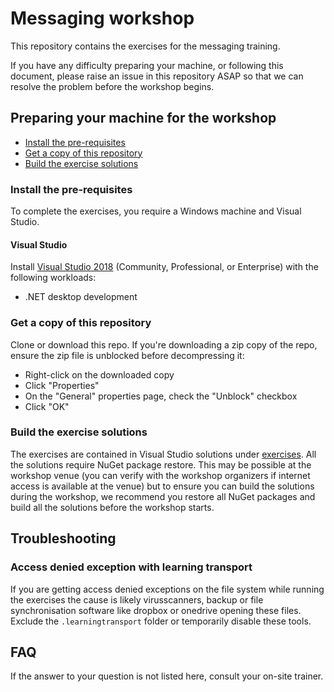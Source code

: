 # Messaging workshop

This repository contains the exercises for the messaging training.

If you have any difficulty preparing your machine, or following this document, please raise an issue in this repository ASAP so that we can resolve the problem before the workshop begins.

## Preparing your machine for the workshop

- [Install the pre-requisites](#install-the-pre-requisites)
- [Get a copy of this repository](#get-a-copy-of-this-repository)
- [Build the exercise solutions](#build-the-exercise-solutions)

### Install the pre-requisites

To complete the exercises, you require a Windows machine and Visual Studio.

#### Visual Studio

Install [Visual Studio 2018](https://www.visualstudio.com) (Community, Professional, or Enterprise) with the following workloads:
  - .NET desktop development

### Get a copy of this repository

Clone or download this repo. If you're downloading a zip copy of the repo, ensure the zip file is unblocked before decompressing it:

* Right-click on the downloaded copy
* Click "Properties"
* On the "General" properties page, check the "Unblock" checkbox
* Click "OK"

### Build the exercise solutions

The exercises are contained in Visual Studio solutions under [exercises](exercises). All the solutions require NuGet package restore. This may be possible at the workshop venue (you can verify with the workshop organizers if internet access is available at the venue) but to ensure you can build the solutions during the workshop, we recommend you restore all NuGet packages and build all the solutions before the workshop starts.

## Troubleshooting

### Access denied exception with learning transport

If you are getting access denied exceptions on the file system while running the exercises the cause is likely virusscanners, backup or file synchronisation software like dropbox or onedrive opening these files. Exclude the `.learningtransport` folder or temporarily disable these tools.

## FAQ

If the answer to your question is not listed here, consult your on-site trainer.
